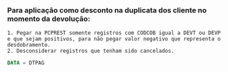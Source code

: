 ### Para aplicação como desconto na duplicata dos cliente no momento da devolução:

	1. Pegar na PCPREST somente registros com CODCOB igual a DEVT ou DEVP e que sejam positivos, para não pegar valor negativo que representa o desdobramento.
	2. Desconsiderar registros que tenham sido cancelados.

```sql
DATA = DTPAG
```

